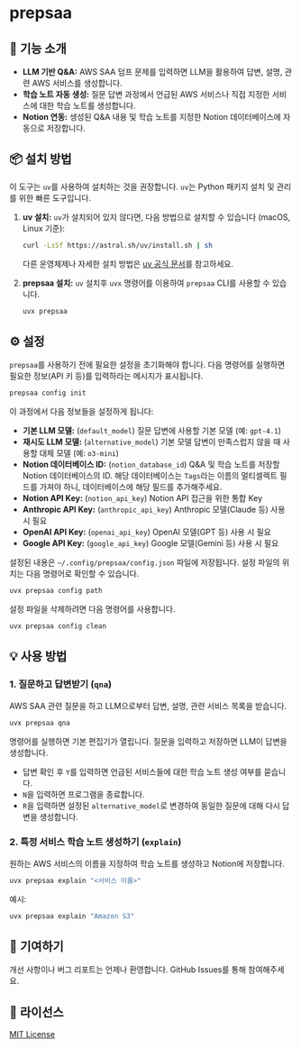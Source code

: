 # prepsaa

## 🚀 기능 소개

- **LLM 기반 Q&A:** AWS SAA 덤프 문제를 입력하면 LLM을 활용하여 답변, 설명, 관련 AWS 서비스를 생성합니다.
- **학습 노트 자동 생성:** 질문 답변 과정에서 언급된 AWS 서비스나 직접 지정한 서비스에 대한 학습 노트를 생성합니다.
- **Notion 연동:** 생성된 Q&A 내용 및 학습 노트를 지정한 Notion 데이터베이스에 자동으로 저장합니다.

## 📦 설치 방법

이 도구는 `uv`를 사용하여 설치하는 것을 권장합니다. `uv`는 Python 패키지 설치 및 관리를 위한 빠른 도구입니다.

1.  **uv 설치:**
    `uv`가 설치되어 있지 않다면, 다음 방법으로 설치할 수 있습니다 (macOS, Linux 기준):

    ```bash
    curl -LsSf https://astral.sh/uv/install.sh | sh
    ```

    다른 운영체제나 자세한 설치 방법은 [uv 공식 문서](https://github.com/astral-sh/uv#installation)를 참고하세요.

2.  **prepsaa 설치:**
    `uv` 설치후 `uvx` 명령어를 이용하여 `prepsaa` CLI를 사용할 수 있습니다.
    ```bash
    uvx prepsaa
    ```

## ⚙️ 설정

`prepsaa`를 사용하기 전에 필요한 설정을 초기화해야 합니다. 다음 명령어를 실행하면 필요한 정보(API 키 등)를 입력하라는 메시지가 표시됩니다.

```bash
prepsaa config init
```

이 과정에서 다음 정보들을 설정하게 됩니다:

- **기본 LLM 모델:** (`default_model`) 질문 답변에 사용할 기본 모델 (예: `gpt-4.1`)
- **재시도 LLM 모델:** (`alternative_model`) 기본 모델 답변이 만족스럽지 않을 때 사용할 대체 모델 (예: `o3-mini`)
- **Notion 데이터베이스 ID:** (`notion_database_id`) Q&A 및 학습 노트를 저장할 Notion 데이터베이스의 ID. 해당 데이터베이스는 `Tags`라는 이름의 멀티셀렉트 필드를 가져야 하니, 데이터베이스에 해당 필드를 추가해주세요.
- **Notion API Key:** (`notion_api_key`) Notion API 접근을 위한 통합 Key
- **Anthropic API Key:** (`anthropic_api_key`) Anthropic 모델(Claude 등) 사용 시 필요
- **OpenAI API Key:** (`openai_api_key`) OpenAI 모델(GPT 등) 사용 시 필요
- **Google API Key:** (`google_api_key`) Google 모델(Gemini 등) 사용 시 필요

설정된 내용은 `~/.config/prepsaa/config.json` 파일에 저장됩니다. 설정 파일의 위치는 다음 명령어로 확인할 수 있습니다.

```bash
uvx prepsaa config path
```

설정 파일을 삭제하려면 다음 명령어를 사용합니다.

```bash
uvx prepsaa config clean
```

## 💡 사용 방법

### 1. 질문하고 답변받기 (`qna`)

AWS SAA 관련 질문을 하고 LLM으로부터 답변, 설명, 관련 서비스 목록을 받습니다.

```bash
uvx prepsaa qna
```

명령어를 실행하면 기본 편집기가 열립니다. 질문을 입력하고 저장하면 LLM이 답변을 생성합니다.

- 답변 확인 후 `Y`를 입력하면 언급된 서비스들에 대한 학습 노트 생성 여부를 묻습니다.
- `N`을 입력하면 프로그램을 종료합니다.
- `R`을 입력하면 설정된 `alternative_model`로 변경하여 동일한 질문에 대해 다시 답변을 생성합니다.

### 2. 특정 서비스 학습 노트 생성하기 (`explain`)

원하는 AWS 서비스의 이름을 지정하여 학습 노트를 생성하고 Notion에 저장합니다.

```bash
uvx prepsaa explain "<서비스 이름>"
```

예시:

```bash
uvx prepsaa explain "Amazon S3"
```

## 🙏 기여하기

개선 사항이나 버그 리포트는 언제나 환영합니다. GitHub Issues를 통해 참여해주세요.

## 📄 라이선스

[MIT License](LICENSE)
